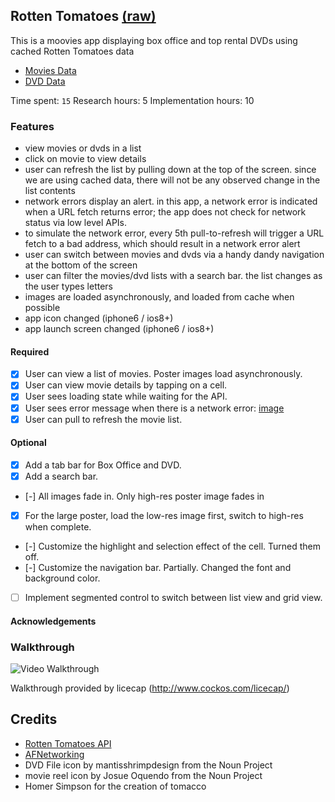 ## Rotten Tomatoes [(raw)](https://gist.githubusercontent.com/chug2k/42bf3a7a26c635f70525/raw/c1c86cad42d541d2a08badaafee233c75148fa43/gistfile1.md)

This is a moovies app displaying box office and top rental DVDs using cached Rotten Tomatoes data
* [Movies Data](https://gist.githubusercontent.com/timothy1ee/d1778ca5b944ed974db0/raw/489d812c7ceeec0ac15ab77bf7c47849f2d1eb2b/gistfile1.json)
* [DVD Data](https://gist.githubusercontent.com/timothy1ee/e41513a57049e21bc6cf/raw/b490e79be2d21818f28614ec933d5d8f467f0a66/gistfile1.json)

Time spent: `15`
Research hours: 5
Implementation hours: 10

### Features
- view movies or dvds in a list
- click on movie to view details
- user can refresh the list by pulling down at the top of the screen. since we are using cached data, there will not be any observed change in the list contents
- network errors display an alert. in this app, a network error is indicated when a URL fetch returns error; the app does not check for network status via low level APIs. 
- to simulate the network error, every 5th pull-to-refresh will trigger a URL fetch to a bad address, which should result in a network error alert
- user can switch between movies and dvds via a handy dandy navigation at the bottom of the screen
- user can filter the movies/dvd lists with a search bar. the list changes as the user types letters
- images are loaded asynchronously, and loaded from cache when possible
- app icon changed (iphone6 / ios8+)
- app launch screen changed (iphone6 / ios8+)

#### Required

- [x] User can view a list of movies. Poster images load asynchronously.
- [x] User can view movie details by tapping on a cell.
- [x] User sees loading state while waiting for the API.
- [x] User sees error message when there is a network error: [image](RottenTomatoes_Error.png)
- [x] User can pull to refresh the movie list.

#### Optional

- [x] Add a tab bar for Box Office and DVD.
- [x] Add a search bar.
- [-] All images fade in. Only high-res poster image fades in
- [x] For the large poster, load the low-res image first, switch to high-res when complete.
- [-] Customize the highlight and selection effect of the cell. Turned them off.
- [-] Customize the navigation bar. Partially. Changed the font and background color.
- [ ] Implement segmented control to switch between list view and grid view.

#### Acknowledgements

### Walkthrough

![Video Walkthrough](RottenTomatoesWalkthrough.gif)

Walkthrough provided by licecap (http://www.cockos.com/licecap/)

Credits
---------
* [Rotten Tomatoes API](http://developer.rottentomatoes.com/docs/read/JSON)
* [AFNetworking](https://github.com/AFNetworking/AFNetworking)
* DVD File icon by mantisshrimpdesign from the Noun Project
* movie reel icon by Josue Oquendo from the Noun Project
* Homer Simpson for the creation of tomacco



